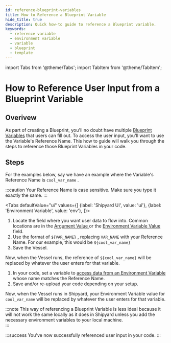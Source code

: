 ```yaml
---
id: reference-blueprint-variables
title: How to Reference a Blueprint Variable
hide_title: true
description: Quick how-to guide to reference a Blueprint variable.
keywords:
  - reference variable
  - environment variable
  - variable
  - blueprint
  - template
---
```


import Tabs from '@theme/Tabs';
import TabItem from '@theme/TabItem';

# How to Reference User Input from a Blueprint Variable

## Overivew

As part of creating a Blueprint, you'll no doubt have multiple [Blueprint Variables](../../reference/inputs/blueprint-variables.md) that users can fill out. To access the user input, you'll want to use the Variable's Reference Name. This how to guide will walk you through the steps to reference those Blueprint Variables in your code.



## Steps

For the examples below, say we have an example where the Variable's Reference Name is `cool_var_name` .

:::caution
Your Reference Name is case sensitive. Make sure you type it exactly the same.
:::

<Tabs
defaultValue="ui"
values={[
{label: 'Shipyard UI', value: 'ui'},
{label: 'Environment Variable', value: 'env'},
]}>
<TabItem value="ui">

1. Locate the field where you want user data to flow into. Common locations are in the [Argument Value ](../../reference/code/command.md#arguments)or the [Environment Variable Value ](../../reference/vessels/environment-variables/)field.
2. Use the format of `${VAR_NAME}` , replacing `VAR_NAME` with your Reference Name. For our example, this would be `${cool_var_name}`
3. Save the Vessel.

Now, when the Vessel runs, the reference of `${cool_var_name}` will be replaced by whatever the user enters for that variable.
</TabItem>
<TabItem value='env'>

1. In your code, set a variable to [access data from an Environment Variable](../access-environment-variables.md) whose name matches the Reference Name. 
2. Save and/or re-upload your code depending on your setup.


Now, when the Vessel runs in Shipyard, your Environment Variable value for `cool_var_name` will be replaced by whatever the user enters for that variable.

:::note
This way of referencing a Blueprint Variable is less ideal because it will not work the same locally as it does in Shipyard unless you add the necessary environment variables to your local machine.  
:::
</TabItem>
</Tabs>

:::success
You've now successfully referenced user input in your code.
:::
